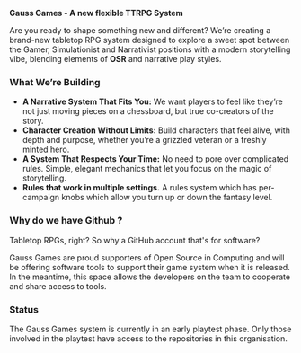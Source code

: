 **Gauss Games - A new flexible TTRPG System**

Are you ready to shape something new and different? We’re creating a brand-new tabletop RPG system designed to explore a
sweet spot between the Gamer, Simulationist and Narrativist positions with a modern storytelling vibe, blending elements of **OSR** and narrative play styles.

### What We’re Building
- **A Narrative System That Fits You:** We want players to feel like they’re not just moving pieces on a chessboard, but true co-creators of the
story.
- **Character Creation Without Limits:** Build characters that feel alive, with depth and purpose, whether you’re a grizzled veteran or a
freshly minted hero.
- **A System That Respects Your Time:** No need to pore over complicated rules. Simple, elegant mechanics that let you focus on the magic of
storytelling.
- **Rules that work in multiple settings.** A rules system which has per-campaign knobs which allow you turn up or down the fantasy level.

### Why do we have Github ?
Tabletop RPGs, right? So why a GitHub account that's for software?

Gauss Games are proud supporters of Open Source in Computing and will be offering software tools to support their
game system when it is released. In the meantime, this space allows the developers on the team to cooperate
and share access to tools.

### Status
The Gauss Games system is currently in an early playtest phase. Only those involved in the playtest have access to the repositories in this organisation.
